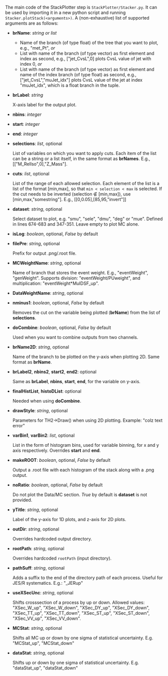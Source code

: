 The main code of the StackPlotter step is `StackPlotter/Stacker.py`. It can be used by importing it in a new python script and running `Stacker.plotStack(<arguments>)`. A (non-exhaustive) list of supported arguments are as follows:
- **brName**: *string or list*
    - Name of the branch (of type float) of the tree that you want to plot, e.g., "met_Pt", *or*
    - List with name of the branch (of type vector<float>) as first element and index as second, e.g., ["jet_CvsL",0] plots CvsL value of jet with index 0, *or*
    - List with name of the branch (of type vector<float>) as first element and name of the index branch (of type float) as second, e.g., ["jet_CvsL","muJet_idx"] plots CvsL value of the jet at index "muJet_idx", which is a float branch in the tuple.
- **brLabel**: *string*
 
    X-axis label for the output plot.
- **nbins**: *integer*
- **start**: *integer*
- **end**: *integer*
- **selections**: *list*, optional

    List of variables on which you want to apply cuts. Each item of the list can be a string or a list itself, in the same format as **brNames**. E.g., [["M_RelIso",0],"Z_Mass"].
- **cuts**: *list*, optional

    List of the range of each allowed selection. Each element of the list is a list of the format [min,max], so that `min < selection < max` is selected. If the cut needs to be inverted (selection ∉ [min,max]), use [min,max,"somestring"]. E.g., [[0,0.05],[85,95,"invert"]]
- **dataset**: *string*, optional

    Select dataset to plot, e.g. "smu", "sele", "dmu", "deg" or "mue". Defined in lines 674-683 and 347-351. Leave empty to plot MC alone.
- **isLog**: *boolean*, optional, *False* by default
- **filePre**: *string*, optional

    Prefix for output .png/.root file.
- **MCWeightName**: *string*, optional

    Name of branch that stores the event weight. E.g., "eventWeight", "genWeight". Supports division: "eventWeight/PUweight", and multiplication: "eventWeight*MuIDSF_up".
- **DataWeightName**: *string*, optional
- **nminus1**: *boolean*, optional, *False* by default

    Removes the cut on the variable being plotted (**brName**) from the list of **selections**.
- **doCombine**: *boolean*, optional, *False* by default

    Used when you want to combine outputs from two channels.
- **brName2D**: *string*, optional

    Name of the branch to be plotted on the y-axis when plotting 2D. Same format as **brName**.
- **brLabel2**, **nbins2**, **start2**, **end2**: optional

    Same as **brLabel**, **nbins**, **start**, **end**, for the variable on y-axis.
- **finalHistList**, **histoDList**: optional

    Needed when using **doCombine**.
- **drawStyle**: *string*, optional

    Parameters for TH2->Draw() when using 2D plotting. Example: "colz text error"
- **varBin1**, **varBin2**: *list*, optional

    List in the form of histogram bins, used for variable binning, for x and y axis respectively. Overrides **start** and **end**.
- **makeROOT**: *boolean*, optional, *False* by default

    Output a .root file with each histogram of the stack along with a .png output.
- **noRatio**: *boolean*, optional, *False* by default

    Do not plot the Data/MC section. *True* by default is **dataset** is not provided.
- **yTitle**: *string*, optional

    Label of the y-axis for 1D plots, and z-axis for 2D plots.
- **outDir**: *string*, optional

    Overrides hardcoded output directory.
- **rootPath**: *string*, optional

    Overrides hardcoded `rootPath` (input directory).
- **pathSuff**: *string*, optional

    Adds a suffix to the end of the directory path of each process. Useful for JES/R systematics. E.g.: "_JERup"
- **useXSecUnc**: *string*, optional

    Shifts crosssection of a process by up or down. Allowed values: "XSec_W_up", "XSec_W_down", "XSec_DY_up", "XSec_DY_down", "XSec_TT_up", "XSec_TT_down", "XSec_ST_up", "XSec_ST_down", "XSec_VV_up", "XSec_VV_down".
- **MCStat**: *string*, optional

    Shifts all MC up or down by one sigma of statistical uncertainty. E.g. "MCStat_up", "MCStat_down"
- **dataStat**: *string*, optional

    Shifts up or down by one sigma of statistical uncertainty. E.g. "dataStat_up", "dataStat_down"